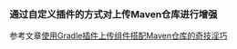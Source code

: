 ### 通过自定义插件的方式对上传Maven仓库进行增强

参考文章[使用Gradle插件上传组件搭配Maven仓库的奇技淫巧](https://juejin.cn/post/7081555845900664846/)